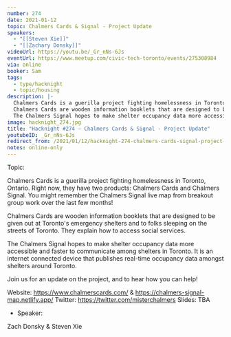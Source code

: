 ```yaml
---
number: 274
date: 2021-01-12
topic: Chalmers Cards & Signal - Project Update
speakers:
  - "[[Steven Xie]]"
  - "[[Zachary Donsky]]"
videoUrl: https://youtu.be/_Gr_nNs-6Js
eventUrl: https://www.meetup.com/civic-tech-toronto/events/275308984
via: online
booker: Sam
tags:
  - type/hacknight
  - topic/housing
description: |-
  Chalmers Cards is a guerilla project fighting homelessness in Toronto, Ontario. Right now, they have two products: Chalmers Cards and Chalmers Signal. You might remember the Chalmers Signal live map from breakout group work over the last few months!
  Chalmers Cards are wooden information booklets that are designed to be given out at Toronto's emergency shelters and to folks sleeping on the streets of Toronto. They explain how to access social services.
  The Chalmers Signal hopes to make shelter occupancy data more accessible and faster to communicate among shelters in Toronto. It is an internet connected device that publishes real-time occupancy data amongst shelters around Toronto.
image: hacknight_274.jpg
title: "Hacknight #274 – Chalmers Cards & Signal - Project Update"
youtubeID: _Gr_nNs-6Js
redirect_from: /2021/01/12/hacknight-274-chalmers-cards-signal-project-update-with-steven-xie-zachary-donsky/
notes: online-only
---
```


Topic:

Chalmers Cards is a guerilla project fighting homelessness in Toronto, Ontario. Right now, they have two products: Chalmers Cards and Chalmers Signal. You might remember the Chalmers Signal live map from breakout group work over the last few months!

Chalmers Cards are wooden information booklets that are designed to be given out at Toronto's emergency shelters and to folks sleeping on the streets of Toronto. They explain how to access social services.

The Chalmers Signal hopes to make shelter occupancy data more accessible and faster to communicate among shelters in Toronto. It is an internet connected device that publishes real-time occupancy data amongst shelters around Toronto.

Join us for an update on the project, and to hear how you can help!

Website: https://www.chalmerscards.com/ & https://chalmers-signal-map.netlify.app/
Twitter: https://twitter.com/misterchalmers
Slides: TBA

+ Speaker:

Zach Donsky & Steven Xie
